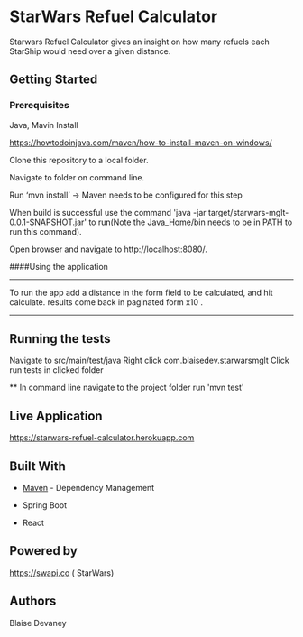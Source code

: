 # StarWars Refuel Calculator
Starwars Refuel Calculator gives an insight on how many refuels each StarShip would need over a given distance.

## Getting Started

### Prerequisites
Java, Mavin Install

https://howtodoinjava.com/maven/how-to-install-maven-on-windows/

Clone this repository to a local folder.

Navigate to folder on command line.

Run ‘mvn install’ -> Maven needs to be configured for this step

When build is successful use the command 'java -jar target/starwars-mglt-0.0.1-SNAPSHOT.jar' to run(Note the Java_Home/bin needs to be in PATH to run this command).

Open browser and navigate to http://localhost:8080/.

####Using the application
****************************************************************
To run the app add a distance in the form field to be calculated, and hit calculate.
 results come back in paginated form x10 .
 *************************************************************
 

## Running the tests
 Navigate to src/main/test/java
 Right click com.blaisedev.starwarsmglt
 Click run tests in clicked folder
 
** In command line navigate to the project folder
   run 'mvn test'

## Live Application
https://starwars-refuel-calculator.herokuapp.com

## Built With
* [Maven](https://maven.apache.org/) - Dependency Management

* Spring Boot

* React

## Powered by
https://swapi.co ( StarWars)

## Authors
Blaise Devaney
 